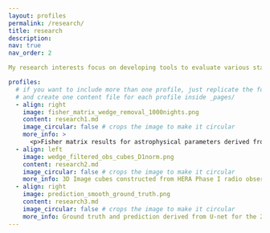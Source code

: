 ```yaml
---
layout: profiles
permalink: /research/
title: research
description: 
nav: true
nav_order: 2

My research interests focus on developing tools to evaluate various statistical properties of the early universe as observed through radio telescopes, providing a window into the formation and evolution of the cosmos. I am particularly enthusiastic about using machine learning methods to extract cosmological information from intensity mapping experiments, offering a unique perspective for theoretical analysis of observational data. I am also keen on developing computationally efficient codes that enable the simulation of large data volumes within a reasonable timeframe.

profiles:
  # if you want to include more than one profile, just replicate the following block
  # and create one content file for each profile inside _pages/
  - align: right
    image: fisher_matrix_wedge_removal_1000nights.png
    content: research1.md
    image_circular: false # crops the image to make it circular
    more_info: >
      <p>Fisher matrix results for astrophysical parameters derived from the second and third moments of mock HERA observations</p>
  - align: left
    image: wedge_filtered_obs_cubes_D1norm.png
    content: research2.md
    image_circular: false # crops the image to make it circular
    more_info: 3D Image cubes constructed from HERA Phase I radio observations
  - align: right
    image: prediction_smooth_ground_truth.png
    content: research3.md
    image_circular: false # crops the image to make it circular
    more_info: Ground truth and prediction derived from U-net for the 21 cm image
---
```

